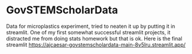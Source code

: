 # GovSTEMScholarData
Data for microplastics experiment, tried to neaten it up by putting it in streamlit. 
One of my first somewhat successful streamlit projects, it distracted me from doing stats homework but that is ok. Here is the final streamlit 
https://ajcaesar-govstemscholardata-main-8v5lru.streamlit.app/
